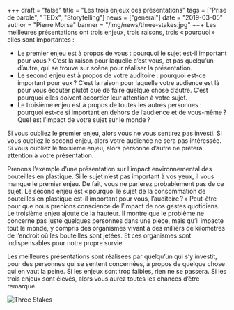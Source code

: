 +++
draft = "false"
title = "Les trois enjeux des présentations"
tags = ["Prise de parole", "TEDx", "Storytelling"]
news = ["general"]
date = "2019-03-05"
author = "Pierre Morsa"
banner = "/img/news/three-stakes.jpg"
+++
Les meilleures présentations ont trois enjeux, trois raisons, trois « pourquoi » elles sont importantes :

- Le premier enjeu est à propos de vous : pourquoi le sujet est-il important pour vous ? C’est la raison pour laquelle c’est vous, et pas quelqu’un d’autre, qui se trouve sur scène pour réaliser la présentation.
- Le second enjeu est à propos de votre auditoire : pourquoi est-ce important pour eux ? C’est la raison pour laquelle votre audience est là pour vous écouter plutôt que de faire quelque chose d’autre. C’est pourquoi elles doivent accorder leur attention à votre sujet.
- Le troisième enjeu est à propos de toutes les autres personnes : pourquoi est-ce si important en dehors de l’audience et de vous-même ? Quel est l’impact de votre sujet sur le monde ?

Si vous oubliez le premier enjeu, alors vous ne vous sentirez pas investi. Si vous oubliez le second enjeu, alors votre audience ne sera pas intéressée. Si vous oubliez le troisième enjeu, alors personne d’autre ne prêtera attention à votre présentation.

Prenons l’exemple d’une présentation sur l’impact environnemental des bouteilles en plastique. Si le sujet n’est pas important à vos yeux, il vous manque le premier enjeu. De fait, vous ne parlerez probablement pas de ce sujet. Le second enjeu est « pourquoi le sujet de la consommation de bouteilles en plastique est-il important pour vous, l’auditoire ? » Peut-être pour que nous prenions conscience de l’impact de nos gestes quotidiens. Le troisième enjeu ajoute de la hauteur. Il montre que le problème ne concerne pas juste quelques personnes dans une pièce, mais qu’il impacte tout le monde, y compris des organismes vivant à des milliers de kilomètres de l’endroit où les bouteilles sont jetées. Et ces organismes sont indispensables pour notre propre survie.

Les meilleures présentations sont réalisées par quelqu’un qui s’y investit, pour des personnes qui se sentent concernées, à propos de quelque chose qui en vaut la peine. Si les enjeux sont trop faibles, rien ne se passera. Si les trois enjeux sont élevés, alors vous aurez toutes les chances d’être remarqué.

![Three Stakes](/img/news/three-stakes.jpg)